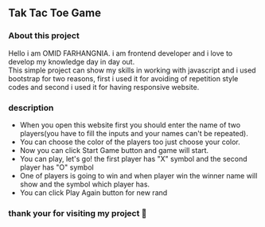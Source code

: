## Tak Tac Toe Game

### About this project

Hello i am OMID FARHANGNIA. i am frontend developer and i love to develop my knowledge day in day out.  
This simple project can show my skills in working with javascript and i used bootstrap for two reasons, first i used it for avoiding of repetition style codes and second i used it for having responsive website.

### description ###
- When you open this website first you should enter the name of two players(you have to fill the inputs and your names can't be repeated).
- You can choose the color of the players too just choose your color.
- Now you can click Start Game button and game will start.
- You can play, let's go! the first player has "X" symbol and the second player has "O" symbol
- One of players is going to win and when player win the winner name will show and the symbol which player has.
- You can click Play Again button for new rand

### thank your for visiting my project 🙏 ###